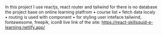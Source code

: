 In this project I use reactjs, react router and tailwind for there is no database the project base on online learning platfrom
• course list
• fetch data localy
• routing is used with component
• for styling user inteface tailwind, fontawesome, freepik, icon8
live link of the site: https://react-skillsquid-e-learning.netlify.app/
